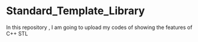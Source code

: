 # Standard_Template_Library
In this repository , I am going to upload my codes of showing the features of C++ STL 
